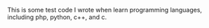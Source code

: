 This is some test code I wrote when learn programming languages,
including php, python, c++, and c.
